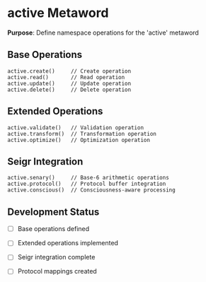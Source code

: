 # active Metaword

**Purpose**: Define namespace operations for the 'active' metaword

## Base Operations

```hyphos
active.create()     // Create operation
active.read()       // Read operation  
active.update()     // Update operation
active.delete()     // Delete operation
```

## Extended Operations

```hyphos
active.validate()   // Validation operation
active.transform()  // Transformation operation
active.optimize()   // Optimization operation
```

## Seigr Integration

```hyphos
active.senary()     // Base-6 arithmetic operations
active.protocol()   // Protocol buffer integration
active.conscious()  // Consciousness-aware processing
```

## Development Status

- [ ] Base operations defined
- [ ] Extended operations implemented  
- [ ] Seigr integration complete
- [ ] Protocol mappings created


